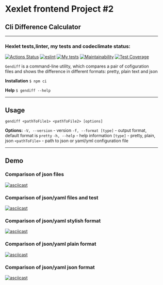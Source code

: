 # Xexlet frontend Project #2
## Cli Difference Calculator

---

### Hexlet tests,linter, my tests and codeclimate status:
[![Actions Status](https://github.com/steshkof/frontend-project-lvl2/workflows/hexlet-check/badge.svg)](https://github.com/steshkof/frontend-project-lvl2/actions) [![eslint](https://github.com/steshkof/frontend-project-lvl2/actions/workflows/eslint.yml/badge.svg?event=push)](https://github.com/steshkof/frontend-project-lvl2/actions/workflows/eslint.yml) [![My tests](https://github.com/steshkof/frontend-project-lvl2/actions/workflows/tests.yml/badge.svg?event=push)](https://github.com/steshkof/frontend-project-lvl2/actions/workflows/tests.yml) [![Maintainability](https://api.codeclimate.com/v1/badges/a99a88d28ad37a79dbf6/maintainability)](https://github.com/steshkof/frontend-project-lvl2/maintainability) [![Test Coverage](https://api.codeclimate.com/v1/badges/a99a88d28ad37a79dbf6/test_coverage)](https://github.com/steshkof/frontend-project-lvl2/test_coverage)

```Gendiff``` is a command-line utility, which compares a pair of cofiguration files and shows the difference in different formats: pretty, plain text and json 


**Installation** ```$ npm ci```

**Help** ```$ gendiff --help```

---

## Usage
```gendiff <pathToFile1> <pathToFile2> [options]```  

**Options:**
```-V, --version``` - version
```-f, --format [type]``` - output format, default format is ```pretty```
```-h, --help``` - help information
```[type]``` - pretty, plain, json
```<pathToFile>``` - path to json or yaml/yml configuration file

---

## Demo


### Comparison of json files
[![asciicast](https://asciinema.org/a/502162.svg)](https://asciinema.org/a/502162)

### Comparison of json/yaml files and test
[![asciicast](https://asciinema.org/a/502163.svg)](https://asciinema.org/a/502163)

### Comparison of json/yaml stylish format
[![asciicast](https://asciinema.org/a/bScpBqZ7fr6UwTciNfKTjZaDA.svg)](https://asciinema.org/a/bScpBqZ7fr6UwTciNfKTjZaDA)

### Comparison of json/yaml plain format
[![asciicast](https://asciinema.org/a/502150.svg)](https://asciinema.org/a/502150)

### Comparison of json/yaml json format
[![asciicast](https://asciinema.org/a/502167.svg)](https://asciinema.org/a/502167)